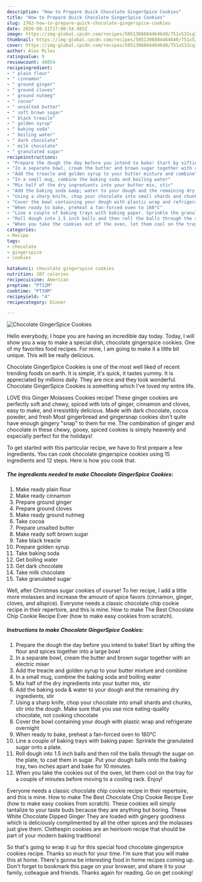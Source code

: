 ```yaml
---
description: "How to Prepare Quick Chocolate GingerSpice Cookies"
title: "How to Prepare Quick Chocolate GingerSpice Cookies"
slug: 1762-how-to-prepare-quick-chocolate-gingerspice-cookies
date: 2020-08-21T17:08:54.085Z
image: https://img-global.cpcdn.com/recipes/5051306884464640/751x532cq70/chocolate-gingerspice-cookies-recipe-main-photo.jpg
thumbnail: https://img-global.cpcdn.com/recipes/5051306884464640/751x532cq70/chocolate-gingerspice-cookies-recipe-main-photo.jpg
cover: https://img-global.cpcdn.com/recipes/5051306884464640/751x532cq70/chocolate-gingerspice-cookies-recipe-main-photo.jpg
author: Alex Miles
ratingvalue: 5
reviewcount: 40854
recipeingredient:
- " plain flour"
- " cinnamon"
- " ground ginger"
- " ground cloves"
- " ground nutmeg"
- " cocoa"
- " unsalted butter"
- " soft brown sugar"
- " black treacle"
- " golden syrup"
- " baking soda"
- " boiling water"
- " dark chocolate"
- " milk chocolate"
- " granulated sugar"
recipeinstructions:
- "Prepare the dough the day before you intend to bake! Start by sifting the flour and spices together into a large bowl"
- "In a separate bowl, cream the butter and brown sugar together with an electric mixer"
- "Add the treacle and golden syrup to your butter mixture and combine"
- "In a small mug, combine the baking soda and boiling water"
- "Mix half of the dry ingredients into your butter mix, stir"
- "Add the baking soda &amp; water to your dough and the remaining dry ingredients, stir"
- "Using a sharp knife, chop your chocolate into small shards and chunks, stir into the dough. Make sure that you use nice eating-quality chocolate, not cooking chocolate"
- "Cover the bowl containing your dough with plastic wrap and refrigerate overnight"
- "When ready to bake, preheat a fan-forced oven to 160°C"
- "Line a couple of baking trays with baking paper. Sprinkle the granulated sugar onto a plate."
- "Roll dough into 1.5 inch balls and then roll the balls through the sugar on the plate, to coat them in sugar. Put your dough balls onto the baking tray, two inches apart and bake for 10 minutes."
- "When you take the cookies out of the oven, let them cool on the tray for a couple of minutes before moving to a cooling rack. Enjoy!"
categories:
- Recipe
tags:
- chocolate
- gingerspice
- cookies

katakunci: chocolate gingerspice cookies 
nutrition: 207 calories
recipecuisine: American
preptime: "PT12M"
cooktime: "PT39M"
recipeyield: "4"
recipecategory: Dinner

---
```



![Chocolate GingerSpice Cookies](https://img-global.cpcdn.com/recipes/5051306884464640/751x532cq70/chocolate-gingerspice-cookies-recipe-main-photo.jpg)

Hello everybody, I hope you are having an incredible day today. Today, I will show you a way to make a special dish, chocolate gingerspice cookies. One of my favorites food recipes. For mine, I am going to make it a little bit unique. This will be really delicious.

Chocolate GingerSpice Cookies is one of the most well liked of recent trending foods on earth. It is simple, it's quick, it tastes yummy. It is appreciated by millions daily. They are nice and they look wonderful. Chocolate GingerSpice Cookies is something which I've loved my entire life.

LOVE this Ginger Molasses Cookies recipe! These ginger cookies are perfectly soft and chewy, spiced with lots of ginger, cinnamon and cloves, easy to make, and irresistibly delicious. Made with dark chocolate, cocoa powder, and fresh Most gingerbread and gingersnap cookies don&#39;t quite have enough gingery &#34;snap&#34; to them for me. The combination of ginger and chocolate in these chewy, gooey, spiced cookies is simply heavenly and especially perfect for the holidays!


To get started with this particular recipe, we have to first prepare a few ingredients. You can cook chocolate gingerspice cookies using 15 ingredients and 12 steps. Here is how you cook that.

<!--inarticleads1-->

##### The ingredients needed to make Chocolate GingerSpice Cookies:

1. Make ready  plain flour
1. Make ready  cinnamon
1. Prepare  ground ginger
1. Prepare  ground cloves
1. Make ready  ground nutmeg
1. Take  cocoa
1. Prepare  unsalted butter
1. Make ready  soft brown sugar
1. Take  black treacle
1. Prepare  golden syrup
1. Take  baking soda
1. Get  boiling water
1. Get  dark chocolate
1. Take  milk chocolate
1. Take  granulated sugar


Well, after Christmas sugar cookies of course! To her recipe, I add a little more molasses and increase the amount of spice favors (cinnamon, ginger, cloves, and allspice). Everyone needs a classic chocolate chip cookie recipe in their repertoire, and this is mine. How to make The Best Chocolate Chip Cookie Recipe Ever (how to make easy cookies from scratch). 

<!--inarticleads2-->

##### Instructions to make Chocolate GingerSpice Cookies:

1. Prepare the dough the day before you intend to bake! Start by sifting the flour and spices together into a large bowl
1. In a separate bowl, cream the butter and brown sugar together with an electric mixer
1. Add the treacle and golden syrup to your butter mixture and combine
1. In a small mug, combine the baking soda and boiling water
1. Mix half of the dry ingredients into your butter mix, stir
1. Add the baking soda &amp; water to your dough and the remaining dry ingredients, stir
1. Using a sharp knife, chop your chocolate into small shards and chunks, stir into the dough. Make sure that you use nice eating-quality chocolate, not cooking chocolate
1. Cover the bowl containing your dough with plastic wrap and refrigerate overnight
1. When ready to bake, preheat a fan-forced oven to 160°C
1. Line a couple of baking trays with baking paper. Sprinkle the granulated sugar onto a plate.
1. Roll dough into 1.5 inch balls and then roll the balls through the sugar on the plate, to coat them in sugar. Put your dough balls onto the baking tray, two inches apart and bake for 10 minutes.
1. When you take the cookies out of the oven, let them cool on the tray for a couple of minutes before moving to a cooling rack. Enjoy!


Everyone needs a classic chocolate chip cookie recipe in their repertoire, and this is mine. How to make The Best Chocolate Chip Cookie Recipe Ever (how to make easy cookies from scratch). These cookies will simply tantalize to your taste buds because they are anything but boring. These White Chocolate Dipped Ginger They are loaded with gingery goodness which is deliciously complimented by all the other spices and the molasses just give them. Clothespin cookies are an heirloom recipe that should be part of your modern baking traditions! 

So that's going to wrap it up for this special food chocolate gingerspice cookies recipe. Thanks so much for your time. I'm sure that you will make this at home. There's gonna be interesting food in home recipes coming up. Don't forget to bookmark this page on your browser, and share it to your family, colleague and friends. Thanks again for reading. Go on get cooking!
